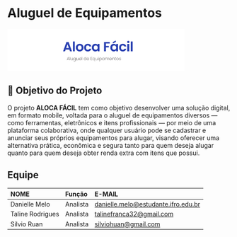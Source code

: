 # Aluguel de Equipamentos

<img src="images/logo.png" alt="logoLocaFácil" width="400"/>

## 📌 Objetivo do Projeto
O projeto **ALOCA FÁCIL** tem como objetivo desenvolver uma solução digital, em formato mobile, voltada para o aluguel de equipamentos diversos — como ferramentas, eletrônicos e itens profissionais — por meio de uma plataforma colaborativa, onde qualquer usuário pode se cadastrar e anunciar seus próprios equipamentos para alugar, visando oferecer uma alternativa prática, econômica e segura tanto para quem deseja alugar quanto para quem deseja obter renda extra com itens que possui.

## Equipe

| NOME                | Função   | E-MAIL                 |
| :------------------ | :------ | :--------------------- |
| Danielle Melo | Analista | danielle.melo@estudante.ifro.edu.br |
| Taline Rodrigues | Analista | talinefranca32@gmail.com |
| Silvio Ruan | Analista | silviohuan@gmail.com |
